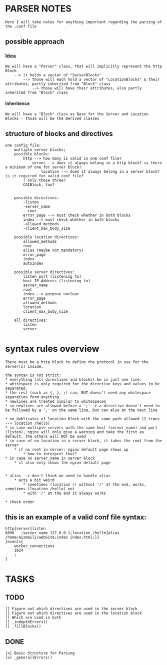 # PARSER NOTES
	Here I will take notes for anything important regarding the parsing of the .conf file
## possible approach
### Idea
	We will have a "Parser" class, that will implicitly represent the http Block
		--> it holds a vector of "ServerBlocks"
			--> those will each hold a vector of "LocationBlocks" & their attributes, partly inherited from "Block" class
				--> those will have their attributes, also partly inherited from "Block" class

#### Inheritence
	We will have a "Block" class as Base for the Server and Location Blocks - those will be the Derived classes

## structure of blocks and directives

	one config file:
		multiple server blocks;
		possible blocks:
			http --> how many is valid in one conf file?
				server --> does it always belong in a http block? is there a minimum of one for server block?
					location --> does it always belong in a server block? is it required for valid conf file?
			? only these three?
			CGIBlock, too?
				

		possible directives:
			-listen
			-server_name
			--root
			error_page --> must check whether in both blocks
			index --> must check whether in both blocks
			-allowed_methods
			-client_max_body_size

		possible location directives:
			allowed_methods
			root
			alias (maybe not mandatory)
			error_page
			index
			autoindex

		possible server directives:
			listen port (listening to)
			host IP-Address (listening to)
			server_name
			root
			index --> purpose unclear
			error_page
			allowed_methods
			location
			client_max_body_size

		all directives:
			listen
			server


# syntax rules overview

	There must be a http block to define the protocol in use for the server(s) inside.

	the syntax is not strict:
	* everything (all directives and blocks) be in just one line.
	* whitespace is only required for the directive keys and values to be separated.
	* the rest (such as {, }, ;) can, BUT doesn’t need any whitespace separation form anything.
	* newlines are treated similar to whitespaces
	* so newlines are allowed before a ';' -> a directive doesn't need to be followed by a ';' on the same line, but can also at the next line
	
	* no dublicates of location block with the same path allowed (2 times --> location /hello)
	* in case multiple servers with the same host (server_name) and port (listen), nginx will only give a warning and take the first as default, the others will NOT be used
	* in case of no location in a server block, it takes the root from the server
		* if no root in server: nginx default page shows up
			* how to interpret that?
	* in case no server_name in server block
		* it also only shows the nginx default page


	* alias --> don't think we need to handle alias
		* acts a bit weird
			* sometimes (location /) without '/' at the end, works, sometimes (location /hello) not
			* with '/' at the end it always works
	
	* check order




## this is an example of a valid conf file syntax:

	http{server{listen
	8090   ;server_name 127.0.0.1;location /hello{alias /home/aismaili/webSite;index index.html;}}
	}events{
		worker_connections
		1024
		;
	}


# TASKS
## TODO
	[] Figure out which directives are used in the server block
	[] Figure out which directives are used in the location block
	[] Which are used in both
	[] _indepthErrors()
	[] _fillBlocks()

## DONE
	[x] Basic Structure for Parsing
	[x] _generallErrors()